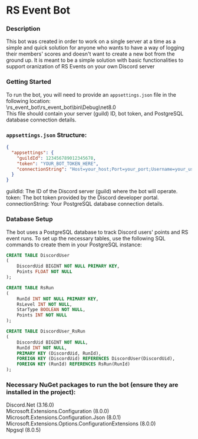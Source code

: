 # RS Event Bot

### Description
This bot was created in order to work on a single server at a time as a simple and quick solution for anyone who wants to have a way of logging their members' scores and doesn't want to create a new bot from the ground up. It is meant to be a simple solution with basic functionalities to support oranization of RS Events on your own Discord server<br>


### Getting Started

To run the bot, you will need to provide an `appsettings.json` file in the following location:<br>
\rs_event_bot\rs_event_bot\bin\Debug\net8.0<br>
This file should contain your server (guild) ID, bot token, and PostgreSQL database connection details.<br>

### `appsettings.json` Structure:
```json
{
  "appsettings": {
    "guildId": 123456789012345678,
    "token": "YOUR_BOT_TOKEN_HERE",
    "connectionString": "Host=your_host;Port=your_port;Username=your_username;Password=your_password;Database=your_database"
  }
}
```
guildId: The ID of the Discord server (guild) where the bot will operate.<br>
token: The bot token provided by the Discord developer portal.<br>
connectionString: Your PostgreSQL database connection details.<br>

### Database Setup
The bot uses a PostgreSQL database to track Discord users' points and RS event runs. To set up the necessary tables, use the following SQL commands to create them in your PostgreSQL instance:

```sql
CREATE TABLE DiscordUser
(
    DiscordUid BIGINT NOT NULL PRIMARY KEY,
    Points FLOAT NOT NULL
);

CREATE TABLE RsRun
(
    RunId INT NOT NULL PRIMARY KEY,
    RsLevel INT NOT NULL,
    StarType BOOLEAN NOT NULL,
    Points INT NOT NULL
);

CREATE TABLE DiscordUser_RsRun
(
    DiscordUid BIGINT NOT NULL,
    RunId INT NOT NULL,
    PRIMARY KEY (DiscordUid, RunId),
    FOREIGN KEY (DiscordUid) REFERENCES DiscordUser(DiscordUid),
    FOREIGN KEY (RunId) REFERENCES RsRun(RunId)
);
```

### Necessary NuGet packages to run the bot (ensure they are installed in the project):<br>
Discord.Net (3.16.0)<br>
Microsoft.Extensions.Configuration (8.0.0)<br>
Microsoft.Extensions.Configuration.Json (8.0.1)<br>
Microsoft.Extensions.Options.ConfigurationExtensions (8.0.0)<br>
Npgsql (8.0.5)<br>
